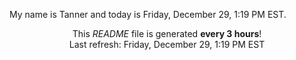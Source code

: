 My name is Tanner and today is Friday, December 29, 1:19 PM EST.

<p align="center">This <i>README</i> file is generated <b>every 3 hours</b>!</br>Last refresh: Friday, December 29, 1:19 PM EST<br /></p>
